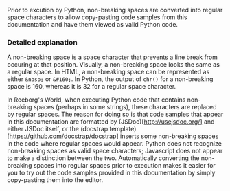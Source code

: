 Prior to excution by Python, non-breaking spaces are converted into regular space characters
to allow copy-pasting code samples from this documentation and have them
viewed as valid Python code.

### Detailed explanation

A non-breaking space is a space character that prevents a line break from
occuring at that position. Visually, a non-breaking space looks the same
as a regular space. In HTML, a non-breaking space can be represented as
either `&nbsp;` or `&#160;`. In Python, the output of `chr()` for a
non-breaking space is 160, whereas it is 32 for a regular space character.

In Reeborg's World, when executing Python code that contains non-breaking spaces
(perhaps in some strings), these characters are replaced by regular spaces.
The reason for doing so is that code samples that appear in this
documentation are formatted by (JSDoc)[http://usejsdoc.org/] and either
JSDoc itself, or the (docstrap template)[https://github.com/docstrap/docstrap]
inserts some non-breaking spaces in the code where regular spaces would appear.
Python does not recognize non-breaking spaces as valid space characters;
Javascript does not appear to make a distinction between the two.
Automatically converting the non-breaking spaces into regular spaces prior to
execution makes it easier for you to try out the code samples provided in this
documentation by simply copy-pasting them into the editor.
